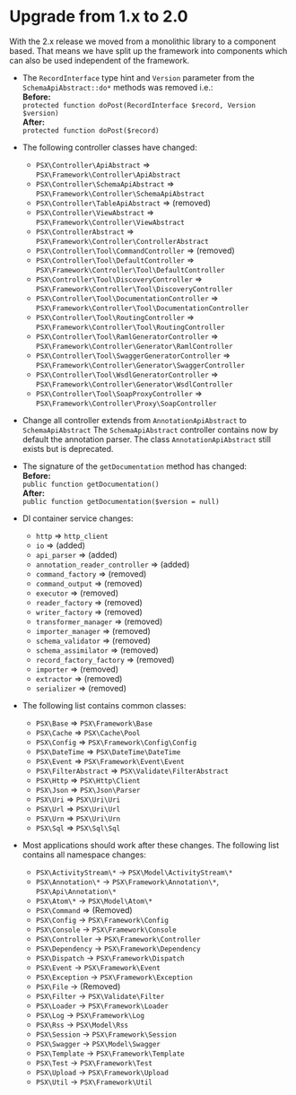 
# Upgrade from 1.x to 2.0

With the 2.x release we moved from a monolithic library to a component based. 
That means we have split up the framework into components which can also be used
independent of the framework. 

* The `RecordInterface` type hint and `Version` parameter from the 
  `SchemaApiAbstract::do*` methods was removed i.e.:  
  __Before:__  
  `protected function doPost(RecordInterface $record, Version $version)`  
  __After:__  
  `protected function doPost($record)`  

* The following controller classes have changed: 
    * `PSX\Controller\ApiAbstract` => `PSX\Framework\Controller\ApiAbstract`
    * `PSX\Controller\SchemaApiAbstract` => `PSX\Framework\Controller\SchemaApiAbstract`
    * `PSX\Controller\TableApiAbstract` => (removed)
    * `PSX\Controller\ViewAbstract` => `PSX\Framework\Controller\ViewAbstract`
    * `PSX\ControllerAbstract` => `PSX\Framework\Controller\ControllerAbstract`
    * `PSX\Controller\Tool\CommandController` => (removed)
    * `PSX\Controller\Tool\DefaultController` => `PSX\Framework\Controller\Tool\DefaultController`
    * `PSX\Controller\Tool\DiscoveryController` => `PSX\Framework\Controller\Tool\DiscoveryController`
    * `PSX\Controller\Tool\DocumentationController` => `PSX\Framework\Controller\Tool\DocumentationController`
    * `PSX\Controller\Tool\RoutingController` => `PSX\Framework\Controller\Tool\RoutingController`
    * `PSX\Controller\Tool\RamlGeneratorController` => `PSX\Framework\Controller\Generator\RamlController`
    * `PSX\Controller\Tool\SwaggerGeneratorController` => `PSX\Framework\Controller\Generator\SwaggerController`
    * `PSX\Controller\Tool\WsdlGeneratorController` => `PSX\Framework\Controller\Generator\WsdlController`
    * `PSX\Controller\Tool\SoapProxyController` => `PSX\Framework\Controller\Proxy\SoapController`

* Change all controller extends from `AnnotationApiAbstract` to `SchemaApiAbstract`
  The `SchemaApiAbstract` controller contains now by default the annotation 
  parser. The class `AnnotationApiAbstract` still exists but is deprecated.

* The signature of the `getDocumentation` method has changed:  
  __Before:__  
  `public function getDocumentation()`  
  __After:__  
  `public function getDocumentation($version = null)`  

* DI container service changes:
    * `http` => `http_client`
    * `io` => (added)
    * `api_parser` => (added)
    * `annotation_reader_controller` => (added)
    * `command_factory` => (removed)
    * `command_output` => (removed)
    * `executor` => (removed)
    * `reader_factory` => (removed)
    * `writer_factory` => (removed)
    * `transformer_manager` => (removed)
    * `importer_manager` => (removed)
    * `schema_validator` => (removed)
    * `schema_assimilator` => (removed)
    * `record_factory_factory` => (removed)
    * `importer` => (removed)
    * `extractor` => (removed)
    * `serializer` => (removed)

* The following list contains common classes:  
    * `PSX\Base` => `PSX\Framework\Base`
    * `PSX\Cache` => `PSX\Cache\Pool`
    * `PSX\Config` => `PSX\Framework\Config\Config`
    * `PSX\DateTime` => `PSX\DateTime\DateTime`
    * `PSX\Event` => `PSX\Framework\Event\Event`
    * `PSX\FilterAbstract` => `PSX\Validate\FilterAbstract`
    * `PSX\Http` => `PSX\Http\Client`
    * `PSX\Json` => `PSX\Json\Parser`
    * `PSX\Uri` => `PSX\Uri\Uri`
    * `PSX\Url` => `PSX\Uri\Url`
    * `PSX\Urn` => `PSX\Uri\Urn`
    * `PSX\Sql` => `PSX\Sql\Sql`

* Most applications should work after these changes. The following list contains
  all namespace changes:
    * `PSX\ActivityStream\*` -> `PSX\Model\ActivityStream\*`
    * `PSX\Annotation\*` -> `PSX\Framework\Annotation\*`, `PSX\Api\Annotation\*`
    * `PSX\Atom\*` -> `PSX\Model\Atom\*`
    * `PSX\Command` => (Removed)
    * `PSX\Config` -> `PSX\Framework\Config`
    * `PSX\Console` -> `PSX\Framework\Console`
    * `PSX\Controller` -> `PSX\Framework\Controller`
    * `PSX\Dependency` -> `PSX\Framework\Dependency`
    * `PSX\Dispatch` -> `PSX\Framework\Dispatch`
    * `PSX\Event` -> `PSX\Framework\Event`
    * `PSX\Exception` -> `PSX\Framework\Exception`
    * `PSX\File` -> (Removed)
    * `PSX\Filter` -> `PSX\Validate\Filter`
    * `PSX\Loader` -> `PSX\Framework\Loader`
    * `PSX\Log` -> `PSX\Framework\Log`
    * `PSX\Rss` -> `PSX\Model\Rss`
    * `PSX\Session` -> `PSX\Framework\Session`
    * `PSX\Swagger` -> `PSX\Model\Swagger`
    * `PSX\Template` -> `PSX\Framework\Template`
    * `PSX\Test` -> `PSX\Framework\Test`
    * `PSX\Upload` -> `PSX\Framework\Upload`
    * `PSX\Util` -> `PSX\Framework\Util`

